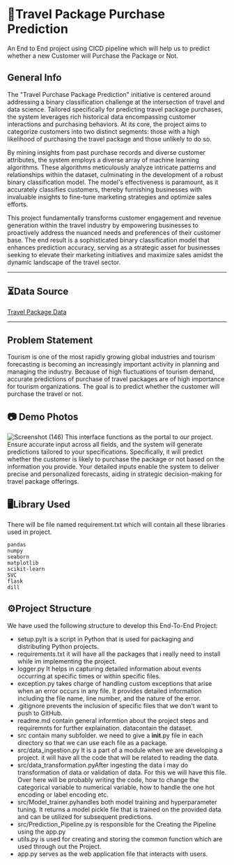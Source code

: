 # 🧳Travel Package Purchase Prediction 
An End to End project using CICD pipeline which will help us to predict whether a new Customer will Purchase the Package or Not.

## General Info
The "Travel Purchase Package Prediction" initiative is centered around addressing a binary classification challenge at the intersection of travel and data science. Tailored specifically for predicting travel package purchases, the system leverages rich historical data encompassing customer interactions and purchasing behaviors. At its core, the project aims to categorize customers into two distinct segments: those with a high likelihood of purchasing the travel package and those unlikely to do so.

By mining insights from past purchase records and diverse customer attributes, the system employs a diverse array of machine learning algorithms. These algorithms meticulously analyze intricate patterns and relationships within the dataset, culminating in the development of a robust binary classification model. The model's effectiveness is paramount, as it accurately classifies customers, thereby furnishing businesses with invaluable insights to fine-tune marketing strategies and optimize sales efforts.

This project fundamentally transforms customer engagement and revenue generation within the travel industry by empowering businesses to proactively address the nuanced needs and preferences of their customer base. The end result is a sophisticated binary classification model that enhances prediction accuracy, serving as a strategic asset for businesses seeking to elevate their marketing initiatives and maximize sales amidst the dynamic landscape of the travel sector.

***
## ⏳Data Source
[Travel Package Data](https://question.transtutors.com/6129343_1_tourism-data.xlsx)
***

## Problem Statement
Tourism is one of the most rapidly growing global industries and tourism forecasting is
becoming an increasingly important activity in planning and managing the industry.
Because of high fluctuations of tourism demand, accurate predictions of purchase of
travel packages are of high importance for tourism organizations.
The goal is to predict whether the customer will purchase the travel or not.

## 📷 Demo Photos

![Screenshot (146)](https://github.com/khandayubaid/Travel-Purchase-Package/assets/143508601/67748da1-fca4-4162-be1e-e431b642fe44)
This interface functions as the portal to our project. Ensure accurate input across all fields, and the system will generate predictions tailored to your specifications. Specifically, it will predict whether the customer is likely to purchase the package or not based on the information you provide. Your detailed inputs enable the system to deliver precise and personalized forecasts, aiding in strategic decision-making for travel package offerings.

## 🖥️Library Used
 There will be file named requirement.txt which will contain all these libraries used in project.
 ```
pandas
numpy
seaborn
matplotlib
scikit-learn
SVC
flask
dill
```


## ⚙️Project Structure
We have used the following structure to develop this End-To-End Project:
* setup.pyIt is a script in Python that is used for packaging and distributing Python projects.
* requirements.txt it will have all the packages that i really need to install while im implementing the project.
* logger.py It helps in capturing detailed information about events occurring at specific times or within specific files.
* exception.py takes charge of handling custom exceptions that arise when an error occurs in any file. It provides detailed information including the file name, line number, and the nature of the error.
* .gitignore prevents the inclusion of specific files that we don't want to push to GitHub.
* readme.md contain general informtion about the project steps and requiremnts for further explaination.
datacontain the dataset.
* src contain many subfolder. we need to give a __init__.py file in each directory so that we can use each file as a package.
* src/data_ingestion.py It is a part of a module when we are developing a project. it will have all the code that will be related to reading the data.
* src/data_transformation.pyAfter ingesting the data i may do transformation of data or validation of data. For this we will have this file. Over here will be probably writing the code, how to change the categorical variable to numerical variable, how to handle the one hot encoding or label encoding etc.
* src/Model_trainer.pyhandles both model training and hyperparameter tuning. It returns a model pickle file that is trained on the provided data and can be utilized for subsequent predictions.
* src/Prediction_Pipeline.py is responsible for the Creating the Pipeline using the app.py
* utils.py is used for creating and storing the common function which are used through out the Project.
* app.py serves as the web application file that interacts with users.
